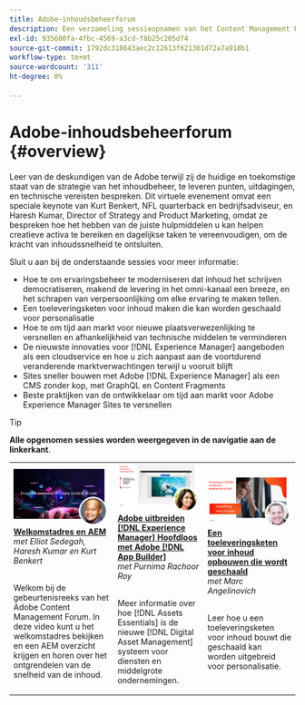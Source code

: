 ```yaml
---
title: Adobe-inhoudsbeheerforum
description: Een verzameling sessieopnamen van het Content Management Forum van de Adobe
exl-id: 935600fa-4fbc-4569-a3cd-f8b25c205df4
source-git-commit: 1792dc318643aec2c12613f621361d72a7a918b1
workflow-type: tm+mt
source-wordcount: '311'
ht-degree: 0%

---
```


# Adobe-inhoudsbeheerforum {#overview}

Leer van de deskundigen van de Adobe terwijl zij de huidige en toekomstige staat van de strategie van het inhoudbeheer, te leveren punten, uitdagingen, en technische vereisten bespreken. Dit virtuele evenement omvat een speciale keynote van Kurt Benkert, NFL quarterback en bedrijfsadviseur, en Haresh Kumar, Director of Strategy and Product Marketing, omdat ze bespreken hoe het hebben van de juiste hulpmiddelen u kan helpen creatieve activa te bereiken en dagelijkse taken te vereenvoudigen, om de kracht van inhoudssnelheid te ontsluiten.

Sluit u aan bij de onderstaande sessies voor meer informatie:

* Hoe te om ervaringsbeheer te moderniseren dat inhoud het schrijven democratiseren, makend de levering in het omni-kanaal een breeze, en het schrapen van verpersoonlijking om elke ervaring te maken tellen.
* Een toeleveringsketen voor inhoud maken die kan worden geschaald voor personalisatie
* Hoe te om tijd aan markt voor nieuwe plaatsverwezenlijking te versnellen en afhankelijkheid van technische middelen te verminderen
* De nieuwste innovaties voor [!DNL Experience Manager] aangeboden als een cloudservice en hoe u zich aanpast aan de voortdurend veranderende marktverwachtingen terwijl u vooruit blijft
* Sites sneller bouwen met Adobe [!DNL Experience Manager] als een CMS zonder kop, met GraphQL en Content Fragments
* Beste praktijken van de ontwikkelaar om tijd aan markt voor Adobe Experience Manager Sites te versnellen

>[!TIP]
>
>**Alle opgenomen sessies worden weergegeven in de navigatie aan de linkerkant**.

<table>
  <tr>
   <td>
      <a href="2022/welcome.md">
      <img alt="Welkomstadres en AEM" src="assets/welcome.png" >
      </a>
      <div>
         <a href="2022/welcome.md"><strong>Welkomstadres en AEM</strong></a>         
         <br/><em>met Elliot Sedegah, Haresh Kumar en Kurt Benkert</em>
      </div>
      <p>
        <br/>
         Welkom bij de gebeurtenisreeks van het Adobe Content Management Forum. In deze video kunt u het welkomstadres bekijken en een AEM overzicht krijgen en horen over het ontgrendelen van de snelheid van de inhoud.
      </p>
   </td>
   <td>
      <a href="2022/assets-for-all.md">
      <img alt="Elementen voor alles" src="assets/assets-for-all.png" >
      </a>
      <div>
         <a href="2022/assets-for-all.md"><strong>Adobe uitbreiden [!DNL Experience Manager] Hoofdloos met Adobe [!DNL App Builder]</strong></a>         
         <br/><em>met Purnima Rachoor Roy</em>
      </div>
      <p>
        <br/>
          Meer informatie over hoe [!DNL Assets Essentials] is de nieuwe [!DNL Digital Asset Management] systeem voor diensten en middelgrote ondernemingen.
      </p>
   </td>
   <td>
      <a href="2022/supply-chain.md">
      <img alt="Een toeleveringsketen voor inhoud opbouwen die wordt geschaald" src="assets/supply-chain.png" />
      </a>
      <div>
         <a href="2022/supply-chain.md"><strong>Een toeleveringsketen voor inhoud opbouwen die wordt geschaald</strong></a>         
         <br/><em>met Marc Angelinovich</em>
      </div>
      <p>
        <br/>
         Leer hoe u een toeleveringsketen voor inhoud bouwt die geschaald kan worden uitgebreid voor personalisatie.
      </p>
   </td>
  </tr>
</table>
